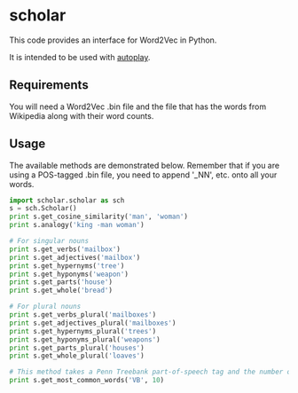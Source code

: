 # scholar
This code provides an interface for Word2Vec in Python.

It is intended to be used with [autoplay](https://github.com/danielricks/autoplay).

## Requirements

You will need a Word2Vec .bin file and the file that has the words from Wikipedia along with their word counts.

## Usage

The available methods are demonstrated below. Remember that if you are using a POS-tagged .bin file, you need to append '_NN', etc. onto all your words.

```python
import scholar.scholar as sch
s = sch.Scholar()
print s.get_cosine_similarity('man', 'woman')
print s.analogy('king -man woman')

# For singular nouns
print s.get_verbs('mailbox')
print s.get_adjectives('mailbox')
print s.get_hypernyms('tree')
print s.get_hyponyms('weapon')
print s.get_parts('house')
print s.get_whole('bread')

# For plural nouns
print s.get_verbs_plural('mailboxes')
print s.get_adjectives_plural('mailboxes')
print s.get_hypernyms_plural('trees')
print s.get_hyponyms_plural('weapons')
print s.get_parts_plural('houses')
print s.get_whole_plural('loaves')

# This method takes a Penn Treebank part-of-speech tag and the number of requested results instead of a word.
print s.get_most_common_words('VB', 10)
```
